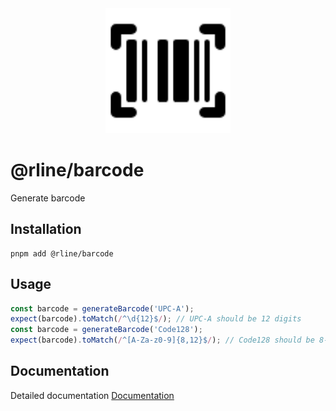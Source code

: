 <div align="center">
  <img src="https://raw.githubusercontent.com/rbrightline/common/refs/heads/main/libs/barcode/favicon.png" alt="Logo" width="200"/>
</div>

# @rline/barcode

Generate barcode

## Installation

```shell
pnpm add @rline/barcode
```

## Usage

```typescript
const barcode = generateBarcode('UPC-A');
expect(barcode).toMatch(/^\d{12}$/); // UPC-A should be 12 digits
const barcode = generateBarcode('Code128');
expect(barcode).toMatch(/^[A-Za-z0-9]{8,12}$/); // Code128 should be 8-12 alphanumeric characters
```

## Documentation

Detailed documentation [Documentation](https://rbrightline.github.io/common/barcode)
